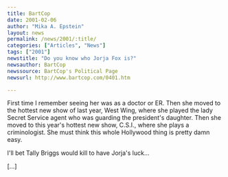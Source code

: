 ```yaml
---
title: BartCop
date: 2001-02-06
author: "Mika A. Epstein"
layout: news
permalink: /news/2001/:title/
categories: ["Articles", "News"]
tags: ["2001"]
newstitle: "Do you know who Jorja Fox is?"
newsauthor: BartCop
newssource: BartCop's Political Page
newsurl: http://www.bartcop.com/0401.htm

---
```

First time I remember seeing her was as a doctor or ER. Then she moved to the hottest new show of last year, West Wing, where she played the lady Secret Service agent who was guarding the president's daughter. Then she moved to this year's hottest new show, C.S.I., where she plays a criminologist. She must think this whole Hollywood thing is pretty damn easy.

I'll bet Tally Briggs would kill to have Jorja's luck...

[...]
